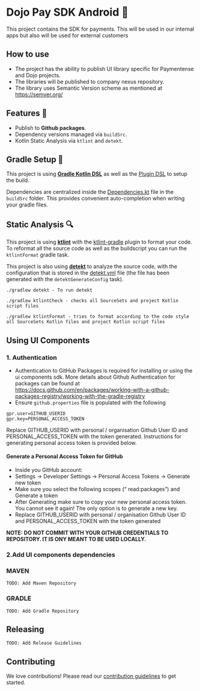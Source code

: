 # Dojo Pay SDK Android 🤖

This project contains the SDK for payments. This will be used in our internal apps but also
will be used for external customers

## How to use

- The project has the ability to publish UI library specific for Paymentense and Dojo projects.
- The libraries will be published to company nexus repository.
- The library uses Semantic Version scheme as mentioned at https://semver.org/

## Features 🎨

- Publish to **Github packages**.
- Dependency versions managed via `buildSrc`.
- Kotlin Static Analysis via `ktlint` and `detekt`.

## Gradle Setup 🐘

This project is using [**Gradle Kotlin DSL**](https://docs.gradle.org/current/userguide/kotlin_dsl.html) as well as the [Plugin DSL](https://docs.gradle.org/current/userguide/plugins.html#sec:plugins_block) to setup the build.

Dependencies are centralized inside the [Dependencies.kt](buildSrc/src/main/java/Dependencies.kt) file in the `buildSrc` folder. This provides convenient auto-completion when writing your gradle files.

## Static Analysis 🔍

This project is using [**ktlint**](https://github.com/pinterest/ktlint) with the [ktlint-gradle](https://github.com/jlleitschuh/ktlint-gradle) plugin to format your code. To reformat all the source code as well as the buildscript you can run the `ktlintFormat` gradle task.

This project is also using [**detekt**](https://github.com/detekt/detekt) to analyze the source code, with the configuration that is stored in the [detekt.yml](configs/detekt/detekt.yml) file (the file has been generated with the `detektGenerateConfig` task).

```
./gradlew detekt - To run detekt

./gradlew ktlintCheck - checks all SourceSets and project Kotlin script files

./gradlew ktlintFormat - tries to format according to the code style all SourceSets Kotlin files and project Kotlin script files

```

## Using UI Components ##

### 1. Authentication

- Authentication to GitHub Packages is required for installing or using the ui components sdk. More details about Github Authentication for packages can be found at https://docs.github.com/en/packages/working-with-a-github-packages-registry/working-with-the-gradle-registry
- Ensure `github.properties` file is populated with the following
```
gpr.user=GITHUB_USERID 
gpr.key=PERSONAL_ACCESS_TOKEN
```
Replace GITHUB_USERID with personal / organisation Github User ID and PERSONAL_ACCESS_TOKEN with the token generated. Instructions for generating personal access token is provided below.

#### Generate a Personal Access Token for GitHub
-   Inside you GitHub account:
-   Settings -> Developer Settings -> Personal Access Tokens -> Generate new token
-   Make sure you select the following scopes (“ read:packages”) and Generate a token
-   After Generating make sure to copy your new personal access token. You cannot see it again! The only option is to generate a new key.
- Replace GITHUB_USERID with personal / organisation Github User ID and PERSONAL_ACCESS_TOKEN with the token generated

**NOTE: DO NOT COMMIT WITH YOUR GITHUB CREDENTIALS TO REPOSITORY. IT IS ONY MEANT TO BE USED LOCALLY.**

### 2.Add UI components dependencies

### MAVEN

    TODO: Add Maven Repository


### GRADLE

    TODO: Add Gradle Repository


## Releasing ##

    TODO: Add Release Guidelines


## Contributing ##

We love contributions! Please read our [contribution guidelines](/CONTRIBUTING.md) to get started.